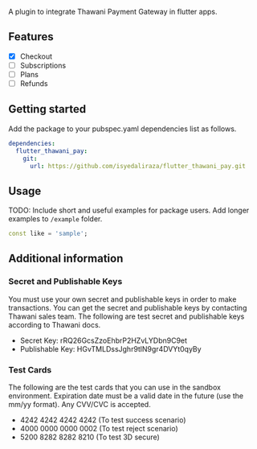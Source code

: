 <!--
This README describes the package. If you publish this package to pub.dev,
this README's contents appear on the landing page for your package.

For information about how to write a good package README, see the guide for
[writing package pages](https://dart.dev/guides/libraries/writing-package-pages).

For general information about developing packages, see the Dart guide for
[creating packages](https://dart.dev/guides/libraries/create-library-packages)
and the Flutter guide for
[developing packages and plugins](https://flutter.dev/developing-packages).
-->

A plugin to integrate Thawani Payment Gateway in flutter apps.

## Features

- [x] Checkout
- [ ] Subscriptions
- [ ] Plans
- [ ] Refunds

## Getting started

Add the package to your pubspec.yaml dependencies list as follows.
```yaml
dependencies:
  flutter_thawani_pay:
    git:
      url: https://github.com/isyedaliraza/flutter_thawani_pay.git
```

## Usage

TODO: Include short and useful examples for package users. Add longer examples
to `/example` folder.

```dart
const like = 'sample';
```

## Additional information

### Secret and Publishable Keys
You must use your own secret and publishable keys in order to make transactions. You can get the secret and publishable keys by contacting Thawani sales team. The following are test secret and publishable keys according to Thawani docs.
- Secret Key: rRQ26GcsZzoEhbrP2HZvLYDbn9C9et
- Publishable Key: HGvTMLDssJghr9tlN9gr4DVYt0qyBy

### Test Cards
The following are the test cards that you can use in the sandbox environment. Expiration date must be a valid date in the future (use the mm/yy format). Any CVV/CVC is accepted.
- 4242 4242 4242 4242 (To test success scenario)
- 4000 0000 0000 0002 (To test reject scenario)
- 5200 8282 8282 8210 (To test 3D secure)
